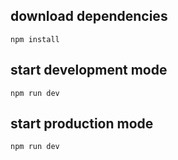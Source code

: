 ## download dependencies
````
npm install
````



## start development mode
````
npm run dev
````
## start production mode
````
npm run dev
````